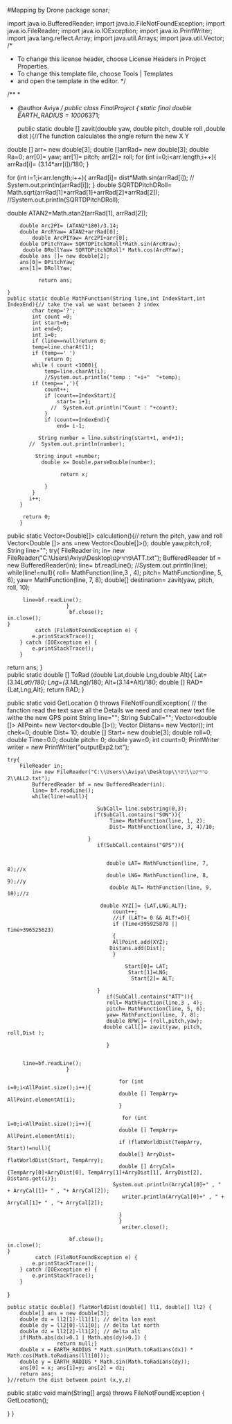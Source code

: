 #Mapping by Drone
package sonar;

import java.io.BufferedReader;
import java.io.FileNotFoundException;
import java.io.FileReader;
import java.io.IOException;
import java.io.PrintWriter;
import java.lang.reflect.Array;
import java.util.Arrays;
import java.util.Vector;
/*
 * To change this license header, choose License Headers in Project Properties.
 * To change this template file, choose Tools | Templates
 * and open the template in the editor.
 */

/**
 *
 * @author Aviya
 */
public class FinalProject {
    	static final double EARTH_RADIUS = 1000*6371;

    
    
   public static double [] zavit(double yaw, double pitch, double roll ,double dist ){//The function calculates the angle return the new X Y 

double [] arr= new double[3];
double []arrRad= new double[3];
double Ra=0;
arr[0]= yaw;
arr[1]= pitch;
arr[2]= roll;
for (int i=0;i<arr.length;i++){
    arrRad[i]= (3.14*arr[i])/180;
}
 
for (int i=1;i<arr.length;i++){
    arrRad[i]= dist*Math.sin(arrRad[i]);
   // System.out.println(arrRad[i]);
}
double SQRTDPitchDRoll= Math.sqrt(arrRad[1]*arrRad[1]+arrRad[2]*arrRad[2]);
        //System.out.println(SQRTDPitchDRoll);
        
 double ATAN2=Math.atan2(arrRad[1], arrRad[2]);

        double Arc2PI= (ATAN2*180)/3.14;
        double ArcRYaw= ATAN2+arrRad[0];
            double ArcPIYaw= Arc2PI+arr[0];
        double DPitchYaw= SQRTDPitchDRoll*Math.sin(ArcRYaw);
         double DRollYaw= SQRTDPitchDRoll* Math.cos(ArcRYaw);
        double ans []= new double[2];
        ans[0]= DPitchYaw;
        ans[1]= DRollYaw;

              return ans;

    }
    public static double MathFunction(String line,int IndexStart,int IndexEnd){// take the val we want between 2 index
            char temp='?';
            int count =0;
            int start=0;
            int end=0;
            int i=0;
            if (line==null)return 0;
            temp=line.charAt(1);
            if (temp==' ')
                return 0;
            while ( count <1000){
                temp=line.charAt(i);
                //System.out.println("temp : "+i+"  "+temp);
            if (temp==','){
                count++;
                if (count==IndexStart){ 
                    start= i+1;
                  //  System.out.println("Count : "+count);
                } 
                if (count==IndexEnd){
                    end= i-1;

              String number = line.substring(start+1, end+1);
           //  System.out.println(number);
           
             String input =number;
               double x= Double.parseDouble(number);

                     return x;
                    
                }
            } 
           i++;
        }

         return 0;   
        }
    
public static Vector<Double[]> calculation(){// return the pitch, yaw and roll
Vector<Double []> ans =new Vector<Double[]>();
    double yaw,pitch,roll;
 String line="";
    try{
		FileReader in;
			in= new FileReader("C:\\Users\\Aviya\\Desktop\\פרוייקט\\ATT.txt");
			BufferedReader bf = new BufferedReader(in);
			line= bf.readLine();
                       //System.out.println(line);
			while(line!=null){
                       roll= MathFunction(line,3 , 4);
                       pitch= MathFunction(line, 5, 6);
                      yaw= MathFunction(line, 7, 8);
                             double[] destination= zavit(yaw, pitch, roll, 10);
   
         line=bf.readLine();
                       }
                        bf.close();
	in.close();
    }
             catch (FileNotFoundException e) {
			e.printStackTrace();
		} catch (IOException e) {
			e.printStackTrace();
		}
    


return  ans;
}     
public static double [] ToRad (double Lat,double Lng,double Alt){
    Lat=(3.14*Lat)/180;
     Lng=(3.14*Lng)/180;
      Alt=(3.14*Alt)/180;
    double [] RAD= {Lat,Lng,Alt};
    return RAD;
}

public static void GetLocation () throws FileNotFoundException{
    // the fanction read the text save all the Details we need and creat new text file withe the new GPS point
    String line="";
    String SubCall="";
    Vector<double []> AllPoint= new Vector<double []>();
    Vector<Double> Distans= new Vector<Double>();
    int chek=0;
     double Dist= 10;
    double [] Start= new double[3];
    double roll=0;
     double Time=0.0;
                                   double pitch= 0;
                                   double yaw=0;
    int count=0;
    PrintWriter writer = new PrintWriter("outputExp2.txt");

    try{
		FileReader in;
			in= new FileReader("C:\\Users\\Aviya\\Desktop\\פרוייקט\\ניסוי 2\\ALL2.txt");
			BufferedReader bf = new BufferedReader(in);
			line= bf.readLine();
			while(line!=null){
                           
                                 SubCall= line.substring(0,3);
                                if(SubCall.contains("SON")){
                                     Time= MathFunction(line, 1, 2);
                                     Dist= MathFunction(line, 3, 4)/10;
 
                              }
                                 if(SubCall.contains("GPS")){
                                    
                                   
                                    double LAT= MathFunction(line, 7, 8);//x
                                    double LNG= MathFunction(line, 8, 9);//y
                                     double ALT= MathFunction(line, 9, 10);//z

                                  double XYZ[]= {LAT,LNG,ALT};
                                      count++;
                                      //if (LAT!= 0 && ALT!=0){
                                      if (Time<395925878 || Time>396525623)
                                      {
                                      AllPoint.add(XYZ);
                                     Distans.add(Dist);
                                      }
                                   
                                          Start[0]= LAT;
                                           Start[1]=LNG;
                                            Start[2]= ALT;  
                            
                                 }
                                    if(SubCall.contains("ATT")){
                                    roll= MathFunction(line,3 , 4);
                                    pitch= MathFunction(line, 5, 6);
                                    yaw= MathFunction(line, 7, 8);
                                    double RPW[]= {roll,pitch,yaw};
                                   double call[]= zavit(yaw, pitch, roll,Dist );

                                    }
                                 
                                    
         line=bf.readLine();
                       }
                        
                                        for (int i=0;i<AllPoint.size();i++){
                                        double [] TempArry= AllPoint.elementAt(i);
                                        }
                                        
                                         for (int i=0;i<AllPoint.size();i++){
                                        double [] TempArry= AllPoint.elementAt(i);
                                        if (flatWorldDist(TempArry, Start)!=null){
                                        double[] ArryDist= flatWorldDist(Start, TempArry);
                                        double [] ArryCal= {TempArry[0]+ArryDist[0], TempArry[1]+ArryDist[1], ArryDist[2], Distans.get(i)};
                                      System.out.println(ArryCal[0]+" , " + ArryCal[1]+ " , "+ ArryCal[2]);
                                         writer.println(ArryCal[0]+" , " + ArryCal[1]+ " , "+ ArryCal[2]);

                                        }
                                        }
                                         writer.close();
                                        
                        bf.close();
	in.close();
    }
             catch (FileNotFoundException e) {
			e.printStackTrace();
		} catch (IOException e) {
			e.printStackTrace();
		}
    


    
}

	public static double[] flatWorldDist(double[] ll1, double[] ll2) {
		double[] ans = new double[3];
		double dx = ll2[1]-ll1[1]; // delta lon east
		double dy = ll2[0]-ll1[0]; // delta lat north
		double dz = ll2[2]-ll1[2]; // delta alt
		if(Math.abs(dx)>0.1 | Math.abs(dy)>0.1) {
                    return null;}
		double x = EARTH_RADIUS * Math.sin(Math.toRadians(dx)) * Math.cos(Math.toRadians(ll1[0]));
		double y = EARTH_RADIUS * Math.sin(Math.toRadians(dy)); 
		ans[0] = x; ans[1]=y; ans[2] = dz;
		return ans;
	}//return the dist between point (x,y,z)
        
   public static void main(String[] args) throws FileNotFoundException {
  GetLocation();

   }
}
